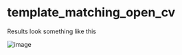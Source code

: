 # template_matching_open_cv

Results look something like this

![image](https://user-images.githubusercontent.com/101880515/232004998-16220996-d5bf-4a37-a48b-519ced89f304.png)
